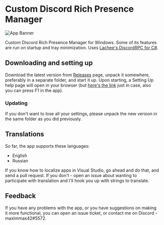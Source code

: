 # Custom Discord Rich Presence Manager
![App Banner](https://repository-images.githubusercontent.com/158286982/e4ddf080-8be6-11e9-8596-b1208b88eda2)

Custom Discord Rich Presence Manager for Windows. Some of its features are run on startup and tray minimization. Uses [Lachee's DiscordRPC for C#](https://github.com/Lachee/discord-rpc-csharp).

## Downloading and setting up
Download the latest version from [Releases](https://github.com/maximmax42/Discord-CustomRP/releases) page, unpack it somewhere, preferably in a separate folder, and start it up. Upon starting, a Setting Up help page will open in your browser (but [here's the link](https://github.com/maximmax42/Discord-CustomRP/wiki/Setting-Up) just in case, also you can press F1 in the app).
### Updating
If you don't want to lose all your settings, please unpack the new version in the same folder as you did previously.

## Translations
So far, the app supports these languages:
* English
* Russian

If you know how to localize apps in Visual Studio, go ahead and do that, and send a pull request. If you don't - open an issue about wanting to participate with translation and I'll hook you up with strings to translate.

## Feedback
If you have any problems with the app, or you have suggestions on making it more functional, you can open an issue ticket, or contact me on Discord - maximmax42#5572.
